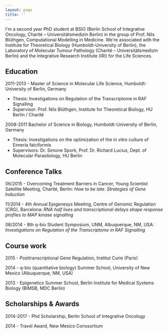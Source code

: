 ```yaml
---
layout: page
title: ''
---
```


I'm a	second year PhD student at BSIO (Berlin School of Integrative Oncology, Charité – Universitätsmedizin Berlin) in the group of Prof. Nils Blüthgen, Computational Modelling in Medicine. We're associated with the Institute for Theoretical Biology (Humboldt-University of Berlin), the Laboratory of Molecular Tumour Pathology (Charité – Universitätsmedizin Berlin) and the Integrative Research Institute (IRI) for the Life Sciences.

## Education

2011-2013	- Master of Science in Molecular Life Science, Humboldt-University of Berlin, Germany

* Thesis:	Investigations on Regulation of the Transcriptome in RAF Signalling
* Supervisor: Prof. Nils Blüthgen, Institute for Theoretical Biology, HU Berlin / Charité

2008-2011	Bachelor of Science in Biology, Humboldt-University of Berlin, Germany

* Thesis: Investigations on the optimization of the in vitro culture of Eimeria falciformis
* Supervisors: Dr. Simone Spork, Prof. Dr. Richard Lucius, Dept. of Molecular Parasitology, HU Berlin

## Conference Talks

06/2015	- Overcoming Treatment Barriers in Cancer, Young Scientist Satellite Meeting, Charité, Berlin: _How to be late. Strategies of Gene Induction_

11/2014	- 4th Annual Epigenesys Meeting, Centre of Genomic Regulation (CRG), Barcelona: _RNA half lives and transcriptional delays shape response profiles to MAP kinase signalling_

08/2014	- 8th q-bio Student Symposium, UNM, Albuquerque, NM, USA: _Investigations on Regulation of the Transcriptome in RAF Signalling_

## Course work

2015 - Posttranscriptional Gene Regulation, Institut Curie (Paris)

2014 - q-bio (quantitative biology) Summer School, University of New Mexico (Albuquerque, NM, USA)

2013 - Epigenetics Summer School, Berlin Institute for Medical Systems Biology (BIMSB, MDC Berlin)

## Scholarships & Awards

2014-2017	- Phd Scholarship, Berlin School of Integrative Oncology

2014 - Travel Award, New Mexico Conssortium





